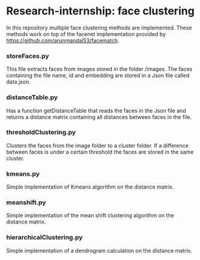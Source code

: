 # Research-internship: face clustering

In this repository multiple face clustering methods are implemented. These methods work on top of the facenet implementation provided by https://github.com/arunmandal53/facematch. 

### storeFaces.py
This file extracts faces from images stored in the folder /images. The faces containing the file name, id and embedding are stored in a Json file called data.json. 

### distanceTable.py 
Has a function getDistanceTable that reads the faces in the Json file and returns a distance matrix containing all distances between faces in the file. 

### thresholdClustering.py
Clusters the faces from the image folder to a cluster folder. If a difference between faces is under a certain threshold the faces are stored in the same cluster.

### kmeans.py
Simple implementation of Kmeans algorithm on the distance matrix.

### meanshift.py
Simple implementation of the mean shift clustering algorithm on the distance matrix.

### hierarchicalClustering.py
Simple implementation of a dendrogram calculation on the distance matrix. 
